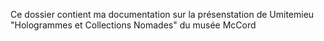 Ce dossier contient ma documentation sur la présenstation de Umitemieu "Hologrammes et Collections Nomades" du musée McCord
